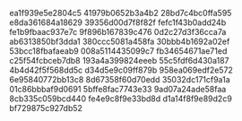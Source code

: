 ea1f939e5e2804c5
41979b0652b3a4b2
28bd7c4bc0ffa595
e8da361684a18629
39356d00d7f8f82f
fefc1f43b0add24b
fe1b9fbaac937e7c
9f896b167839c476
0d2c27d3f36cca7a
ab6313850bf3dda1
380ccc5081a458fa
30bbb4b1692a02ef
53bcc18fbafaeab9
008a5114435099c7
fb34654671ae71ed
c25f54fcbceb7db8
193a4a399824eeeb
55c5fdf6d430a187
4b4d42f5f568dd5c
d34d5e9c09ff879b
958ea069edf2e572
6e95840772bb13c8
8d67358f60d70edd
35032dc171cf9a1a
01c86bbbaf9d0691
5bffe8fac7743e33
9ad07a24ade58faa
8cb335c059bcd440
fe4e9c8f9e33bd8d
d1a14f8f9e89d2c9
bf729875c927db52
